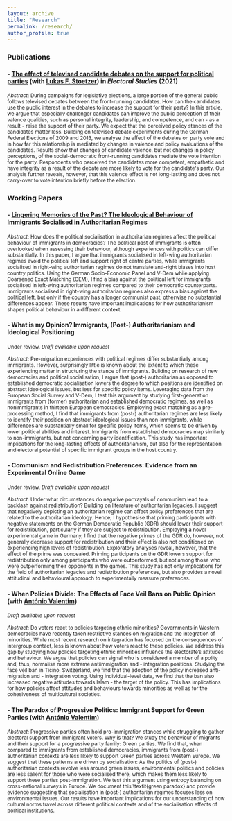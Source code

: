 ```yaml
---
layout: archive
title: "Research"
permalink: /research/
author_profile: true
---
```


### Publications
#### - [The effect of televised candidate debates on the support for political parties](https://doi.org/10.1016/j.electstud.2020.102243) (with [Lukas F. Stoetzer](https://www.lukas-stoetzer.org/)) in *Electoral Studies* (2021) 

<sub>*Abstract*: During campaigns for legislative elections, a large portion of the general public follows televised debates between the front-running candidates. How can the candidates use the public interest in the debates to increase the support for their party? In this article, we argue that especially challenger candidates can improve the public perception of their valence qualities, such as personal integrity, leadership, and competence, and can - as a result - raise the support of their party. We expect that the perceived policy stances of the candidates matter less. Building on televised debate experiments during the German Federal Elections of 2009 and 2013, we analyse the effect of the debates on party vote and in how far this relationship is mediated by changes in valence and policy evaluations of the candidates. Results show that changes of candidate valence, but not changes in policy perceptions, of the social-democratic front-running candidates mediate the vote intention for the party. Respondents who perceived the candidates more competent, empathetic and have integrity as a result of the debate are more likely to vote for the candidate's party. Our analysis further reveals, however, that this valence effect is not long-lasting and does not carry-over to vote intention briefly before the election.</sub>



### Working Papers
#### - [Lingering Memories of the Past? The Ideological Behaviour of Immigrants Socialised in Authoritarian Regimes](https://doi.org/10.31219/osf.io/vyfcm)

<sub>*Abstract*: How does the political socialisation in authoritarian regimes affect the political behaviour of immigrants in democracies? The political past of immigrants is often overlooked when assessing their behaviour, although experiences with politics can differ substantially. In this paper, I argue that immigrants socialised in left-wing authoritarian regimes avoid the political left and support right of centre parties, while immigrants socialised in right-wing authoritarian regimes do not translate anti-right biases into host country politics. Using the German Socio-Economic Panel and V-Dem while applying Coarsened Exact Matching (CEM), I find a bias against the political left for immigrants socialised in left-wing authoritarian regimes compared to their democratic counterparts. Immigrants socialised in right-wing authoritarian regimes also express a bias against the political left, but only if the country has a longer communist past, otherwise no substantial differences appear. These results have important implications for how authoritarianism shapes political behaviour in a different context.</sub>

#### - What is my Opinion? Immigrants, (Post-) Authoritarianism and Ideological Positioning
<sub> Under review, *Draft available upon request*</sub>

<sub> *Abstract*: Pre-migration experiences with political regimes differ substantially among immigrants. However, surprisingly little is known about the extent to which these experiencing matter in structuring the stance of immigrants. Building on research of new democracies and political socialisation, I argue that (post-) authoritarian as opposed to established democratic socialisation lowers the degree to which positions are identified on abstract ideological issues, but less for specific policy items. Leveraging data from the European Social Survey and V-Dem, I test this argument by studying first-generation immigrants from (former) authoritarian and established democratic regimes, as well as nonimmigrants in thirteen European democracies. Employing exact matching as a pre-processing method, I find that immigrants from (post-) authoritarian regimes are less likely to identify their position on abstract ideological issues than non-immigrants, while differences are substantially small for specific policy items, which seems to be driven by lower political abilities and interest. Immigrants from established democracies map similarly to non-immigrants, but not concerning party identification. This study has important implications for the long-lasting effects of authoritarianism, but also for the representation and electoral potential of specific immigrant groups in the host country.</sub>

#### - Communism and Redistribution Preferences: Evidence from an Experimental Online Game
<sub>Under review, *Draft available upon request*</sub>

<sub> *Abstract*: Under what circumstances do negative portrayals of communism lead to a backlash against redistribution? Building on literature of authoritarian legacies, I suggest that negatively depicting an authoritarian regime can affect
policy preferences that are related to the authoritarian ideology. Hence, I hypothesise that priming participants with negative statements on the German Democratic Republic (GDR) should lower their support for redistribution, particularly if they are subject to redistribution. Employing a novel experimental game in Germany, I find that the negative primes of the GDR do, however, not generally decrease support for redistribution and their effect is also not conditioned on experiencing high levels of redistribution. Exploratory analyses reveal, however, that the effect of the prime was concealed. Priming participants on the GDR lowers support for redistribution only among participants who were outperformed, but not among those who were outperforming their opponents in the games. This study has not only implications for the field of authoritarian legacies and redistribution preferences, but also provides a novel attitudinal and behavioural approach to experimentally measure preferences.</sub>

#### - When Policies Divide: The Effects of Face Veil Bans on Public Opinion (with [António Valentim](https://antoniovalentim.github.io/))
<sub>*Draft available upon request*</sub>

<sub>*Abstract*: Do voters react to policies targeting ethnic minorities? Governments in Western democracies have recently taken restrictive stances on migration and the integration of minorities. While most recent research on integration has focused on the consequences of intergroup contact, less is known about how voters react to these policies. We address this gap by studying how policies targeting ethnic minorities influence the electorate’s attitudes and behaviour. We argue that policies can signal who is considered a member of a polity and, thus, normalise more extreme antiimmigration and - integration positions. Studying the face veil ban in Ticino, Switzerland, we find that the adoption of the policy increased anti-migration and - integration voting. Using individual-level data, we find that the ban also increased negative attitudes towards Islam - the target of the policy. This has implications for how policies affect attitudes and behaviours towards minorities as well as for the cohesiveness of multicultural societies. </sub>

#### - The Paradox of Progressive Politics: Immigrant Support for Green Parties (with [António Valentim](https://antoniovalentim.github.io/))

<sub>*Abstract*: Progressive parties often hold pro-immigration stances while struggling to gather electoral support from immigrant voters. Why is that? We study the behaviour of migrants and their support for a progressive party family: Green parties. We find that, when compared to immigrants from established democracies, immigrants from (post-) authoritarian contexts are less likely to support Green parties across Western Europe. We suggest that these patterns are driven by socialisation: As the politics of (post-) authoritarian contexts revolve less around green issues, environmental politics and policies are less salient for those who were socialised there, which makes them less likely to support these parties post-immigration. We test this argument using entropy balancing on cross-national surveys in Europe. We document this \textit{green paradox} and provide evidence suggesting that socialisation in (post-) authoritarian regimes focuses less on environmental issues. Our results have important implications for our understanding of how cultural norms travel across different political contexts and of the socialisation effects of political institutions. </sub>

